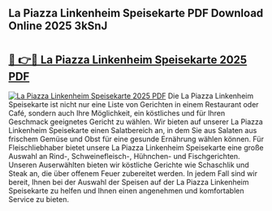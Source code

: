 ## La Piazza Linkenheim Speisekarte PDF Download Online 2025 3kSnJ

# <h2><a href="http://gcc4l0m.nevu.top/?p=La+Piazza+Linkenheim+Speisekarte">🔗 👉🔴 La Piazza Linkenheim Speisekarte 2025 PDF</a></h2>

[![La Piazza Linkenheim Speisekarte 2025 PDF](https://i.imgur.com/dBaPXMq.png)](http://gcc4l0m.nevu.top/?p=La+Piazza+Linkenheim+Speisekarte)
Die La Piazza Linkenheim Speisekarte ist nicht nur eine Liste von Gerichten in einem Restaurant oder Café, sondern auch Ihre Möglichkeit, ein köstliches und für Ihren Geschmack geeignetes Gericht zu wählen. Wir bieten auf unserer La Piazza Linkenheim Speisekarte einen Salatbereich an, in dem Sie aus Salaten aus frischem Gemüse und Obst für eine gesunde Ernährung wählen können. Für Fleischliebhaber bietet unsere La Piazza Linkenheim Speisekarte eine große Auswahl an Rind-, Schweinefleisch-, Hühnchen- und Fischgerichten. Unseren Auserwählten bieten wir köstliche Gerichte wie Schaschlik und Steak an, die über offenem Feuer zubereitet werden. In jedem Fall sind wir bereit, Ihnen bei der Auswahl der Speisen auf der La Piazza Linkenheim Speisekarte zu helfen und Ihnen einen angenehmen und komfortablen Service zu bieten.
